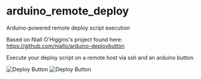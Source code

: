 arduino_remote_deploy
=====================

Arduino-powered remote deploy script execution

Based on Niall O'Higgins's project found here: https://github.com/niallo/arduino-deploybutton

Execute your deploy script on a remote host via ssh and an arduino button.

![Deploy Button](https://raw.github.com/fjordan/arduino_remote_deploy/master/arduino-button.png)
![Deploy Button](https://raw.github.com/fjordan/arduino_remote_deploy/master/shell.png)
